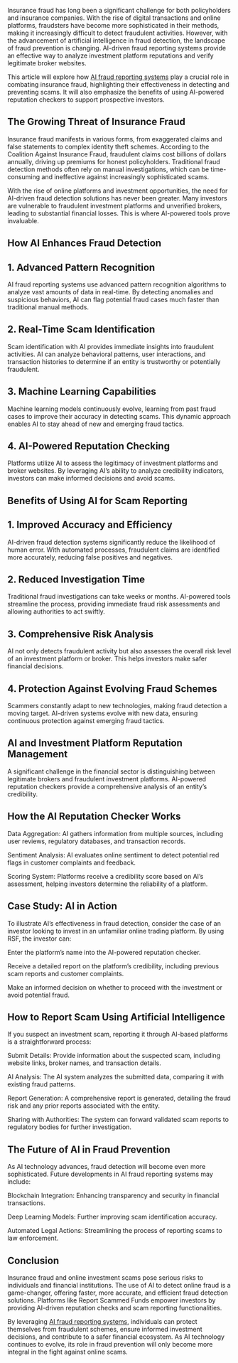 Insurance fraud has long been a significant challenge for both policyholders and insurance companies. With the rise of digital transactions and online platforms, fraudsters have become more sophisticated in their methods, making it increasingly difficult to detect fraudulent activities. However, with the advancement of artificial intelligence in fraud detection, the landscape of fraud prevention is changing. AI-driven fraud reporting systems provide an effective way to analyze investment platform reputations and verify legitimate broker websites.

This article will explore how [AI fraud reporting systems](https://reportscammedfunds.com/report-a-scam/) play a crucial role in combating insurance fraud, highlighting their effectiveness in detecting and preventing scams. It will also emphasize the benefits of using AI-powered reputation checkers to support prospective investors.

## The Growing Threat of Insurance Fraud

Insurance fraud manifests in various forms, from exaggerated claims and false statements to complex identity theft schemes. According to the Coalition Against Insurance Fraud, fraudulent claims cost billions of dollars annually, driving up premiums for honest policyholders. Traditional fraud detection methods often rely on manual investigations, which can be time-consuming and ineffective against increasingly sophisticated scams.

With the rise of online platforms and investment opportunities, the need for AI-driven fraud detection solutions has never been greater. Many investors are vulnerable to fraudulent investment platforms and unverified brokers, leading to substantial financial losses. This is where AI-powered tools prove invaluable.

## How AI Enhances Fraud Detection

## 1. Advanced Pattern Recognition

AI fraud reporting systems use advanced pattern recognition algorithms to analyze vast amounts of data in real-time. By detecting anomalies and suspicious behaviors, AI can flag potential fraud cases much faster than traditional manual methods.

## 2. Real-Time Scam Identification

Scam identification with AI provides immediate insights into fraudulent activities. AI can analyze behavioral patterns, user interactions, and transaction histories to determine if an entity is trustworthy or potentially fraudulent.

## 3. Machine Learning Capabilities

Machine learning models continuously evolve, learning from past fraud cases to improve their accuracy in detecting scams. This dynamic approach enables AI to stay ahead of new and emerging fraud tactics.

## 4. AI-Powered Reputation Checking

Platforms utilize AI to assess the legitimacy of investment platforms and broker websites. By leveraging AI’s ability to analyze credibility indicators, investors can make informed decisions and avoid scams.

## Benefits of Using AI for Scam Reporting

## 1. Improved Accuracy and Efficiency

AI-driven fraud detection systems significantly reduce the likelihood of human error. With automated processes, fraudulent claims are identified more accurately, reducing false positives and negatives.

## 2. Reduced Investigation Time

Traditional fraud investigations can take weeks or months. AI-powered tools streamline the process, providing immediate fraud risk assessments and allowing authorities to act swiftly.

## 3. Comprehensive Risk Analysis

AI not only detects fraudulent activity but also assesses the overall risk level of an investment platform or broker. This helps investors make safer financial decisions.

## 4. Protection Against Evolving Fraud Schemes

Scammers constantly adapt to new technologies, making fraud detection a moving target. AI-driven systems evolve with new data, ensuring continuous protection against emerging fraud tactics.

## AI and Investment Platform Reputation Management

A significant challenge in the financial sector is distinguishing between legitimate brokers and fraudulent investment platforms. AI-powered reputation checkers provide a comprehensive analysis of an entity’s credibility.

## How the AI Reputation Checker Works

Data Aggregation: AI gathers information from multiple sources, including user reviews, regulatory databases, and transaction records.

Sentiment Analysis: AI evaluates online sentiment to detect potential red flags in customer complaints and feedback.

Scoring System: Platforms receive a credibility score based on AI’s assessment, helping investors determine the reliability of a platform.

## Case Study: AI in Action

To illustrate AI’s effectiveness in fraud detection, consider the case of an investor looking to invest in an unfamiliar online trading platform. By using RSF, the investor can:

Enter the platform’s name into the AI-powered reputation checker.

Receive a detailed report on the platform’s credibility, including previous scam reports and customer complaints.

Make an informed decision on whether to proceed with the investment or avoid potential fraud.

## How to Report Scam Using Artificial Intelligence

If you suspect an investment scam, reporting it through AI-based platforms is a straightforward process:

Submit Details: Provide information about the suspected scam, including website links, broker names, and transaction details.

AI Analysis: The AI system analyzes the submitted data, comparing it with existing fraud patterns.

Report Generation: A comprehensive report is generated, detailing the fraud risk and any prior reports associated with the entity.

Sharing with Authorities: The system can forward validated scam reports to regulatory bodies for further investigation.

## The Future of AI in Fraud Prevention

As AI technology advances, fraud detection will become even more sophisticated. Future developments in AI fraud reporting systems may include:

Blockchain Integration: Enhancing transparency and security in financial transactions.

Deep Learning Models: Further improving scam identification accuracy.

Automated Legal Actions: Streamlining the process of reporting scams to law enforcement.

## Conclusion

Insurance fraud and online investment scams pose serious risks to individuals and financial institutions. The use of AI to detect online fraud is a game-changer, offering faster, more accurate, and efficient fraud detection solutions. Platforms like Report Scammed Funds empower investors by providing AI-driven reputation checks and scam reporting functionalities.

By leveraging [AI fraud reporting systems](https://reportscammedfunds.com/website-reputation-checker/), individuals can protect themselves from fraudulent schemes, ensure informed investment decisions, and contribute to a safer financial ecosystem. As AI technology continues to evolve, its role in fraud prevention will only become more integral in the fight against online scams.
